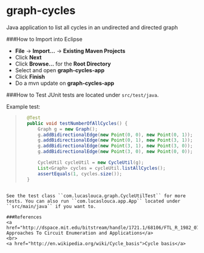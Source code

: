# graph-cycles

Java application to list all cycles in an undirected and directed graph

###How to Import into Eclipse
* **File** -> **Import...** -> **Existing Maven Projects**
* Click **Next**
* Click **Browse...** for the **Root Directory**
* Select and open **graph-cycles-app**
* Click **Finish**
* Do a mvn update on **graph-cycles-app**

###How to Test
JUnit tests are located under ``src/test/java``.

Example test:
>```java
>	@Test
>	public void testNumberOfAllCycles() {
>		Graph g = new Graph();
>		g.addBidirectionalEdge(new Point(0, 0), new Point(0, 1));
>		g.addBidirectionalEdge(new Point(0, 1), new Point(3, 1));
>		g.addBidirectionalEdge(new Point(3, 1), new Point(3, 0));
>		g.addBidirectionalEdge(new Point(3, 0), new Point(0, 0));
>
>		CycleUtil cycleUtil = new CycleUtil(g);
>		List<Graph> cycles = cycleUtil.listAllCycles();
>		assertEquals(1, cycles.size());
>	}
```

See the test class ``com.lucaslouca.graph.CycleUtilTest`` for more tests. You can also run ``com.lucaslouca.app.App`` located under ``src/main/java`` if you want to.

###References
<a href="http://dspace.mit.edu/bitstream/handle/1721.1/68106/FTL_R_1982_07.pdf">Algorithmic Approaches To Circuit Enumeration and Applications</a>
<br>
<a href="http://en.wikipedia.org/wiki/Cycle_basis">Cycle basis</a>
